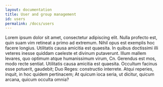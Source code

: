 ```yaml
---
layout: documentation
title: User and group management
id: users
permalink: /docs/users
---
```


Lorem ipsum dolor sit amet, consectetur adipiscing elit. Nulla profecto est, quin suam vim retineat a primo ad extremum. Nihil opus est exemplis hoc facere longius. Utilitatis causa amicitia est quaesita. In quibus doctissimi illi veteres inesse quiddam caeleste et divinum putaverunt. Illum mallem levares, quo optimum atque humanissimum virum, Cn. Gerendus est mos, modo recte sentiat. Utilitatis causa amicitia est quaesita. Occultum facinus esse potuerit, gaudebit; Duo Reges: constructio interrete. Atqui reperies, inquit, in hoc quidem pertinacem; At quicum ioca seria, ut dicitur, quicum arcana, quicum occulta omnia?
